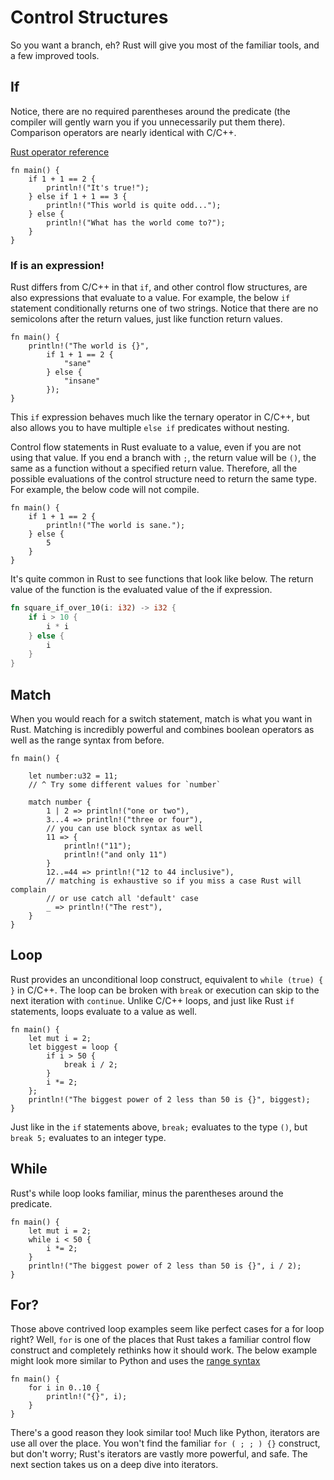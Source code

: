 # Control Structures
So you want a branch, eh? Rust will give you most of the familiar tools, and a few improved tools.

## If
Notice, there are no required parentheses around the predicate (the compiler will gently warn you if you unnecessarily put them there). Comparison operators are nearly identical with C/C++.

[Rust operator reference](https://doc.rust-lang.org/book/appendix-02-operators.html)

```rust,editable
fn main() {
    if 1 + 1 == 2 {
        println!("It's true!");
    } else if 1 + 1 == 3 {
        println!("This world is quite odd...");
    } else {
        println!("What has the world come to?");
    }
}
```

### If is an expression!
Rust differs from C/C++ in that `if`, and other control flow structures, are also expressions that evaluate to a value. For example, the below `if` statement conditionally returns one of two strings. Notice that there are no semicolons after the return values, just like function return values.
```rust,editable
fn main() {
    println!("The world is {}",
        if 1 + 1 == 2 {
            "sane"
        } else {
            "insane"
        });
}
```

This `if` expression behaves much like the ternary operator in C/C++, but also allows you to have multiple `else if` predicates without nesting.

Control flow statements in Rust evaluate to a value, even if you are not using that value. If you end a branch with `;`, the return value will be `()`, the same as a function without a specified return value. Therefore, all the possible evaluations of the control structure need to return the same type. For example, the below code will not compile.

```rust,editable,ignore
fn main() {
    if 1 + 1 == 2 {
        println!("The world is sane.");
    } else {
        5
    }
}
```

It's quite common in Rust to see functions that look like below. The return value of the function is the evaluated value of the if expression.

```rust
fn square_if_over_10(i: i32) -> i32 {
    if i > 10 {
        i * i
    } else {
        i
    }
}
```

## Match
When you would reach for a switch statement, match is what you want in Rust. Matching is incredibly powerful and combines boolean operators as well as the range syntax from before.

```rust,editable
fn main() {

    let number:u32 = 11;
    // ^ Try some different values for `number`

    match number {
        1 | 2 => println!("one or two"),
        3...4 => println!("three or four"),
        // you can use block syntax as well
        11 => {
            println!("11");
            println!("and only 11")
        }
        12..=44 => println!("12 to 44 inclusive"),
        // matching is exhaustive so if you miss a case Rust will complain
        // or use catch all 'default' case
        _ => println!("The rest"),
    }
}
```

## Loop
Rust provides an unconditional loop construct, equivalent to `while (true) { }` in C/C++. The loop can be broken with `break` or execution can skip to the next iteration with `continue`. Unlike C/C++ loops, and just like Rust `if` statements, loops evaluate to a value as well.

```rust,editable
fn main() {
    let mut i = 2;
    let biggest = loop {
        if i > 50 {
            break i / 2;
        }
        i *= 2;
    };
    println!("The biggest power of 2 less than 50 is {}", biggest);
}
```

Just like in the `if` statements above, `break;` evaluates to the type `()`, but `break 5;` evaluates to an integer type.

## While
Rust's while loop looks familiar, minus the parentheses around the predicate.

```rust,editable
fn main() {
    let mut i = 2;
    while i < 50 {
        i *= 2;
    }
    println!("The biggest power of 2 less than 50 is {}", i / 2);
}
```

## For?
Those above contrived loop examples seem like perfect cases for a for loop right? Well, `for` is one of the places that Rust takes a familiar control flow construct and completely rethinks how it should work. The below example might look more similar to Python and uses the [range syntax](https://doc.rust-lang.org/std/ops/struct.Range.html)

```rust,editable
fn main() {
    for i in 0..10 {
        println!("{}", i);
    }
}
```

There's a good reason they look similar too! Much like Python, iterators are use all over the place. You won't find the familiar `for ( ; ; ) {}` construct, but don't worry; Rust's iterators are vastly more powerful, and safe. The next section takes us on a deep dive into iterators.
